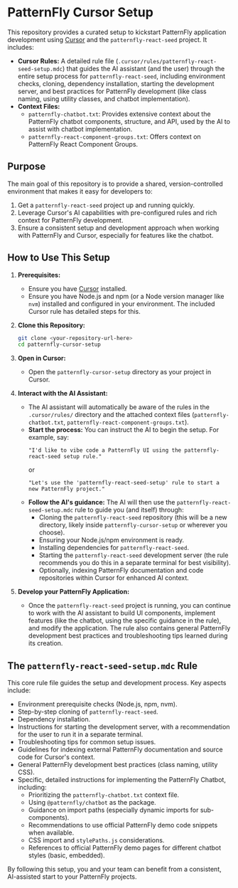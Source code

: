 # PatternFly Cursor Setup

This repository provides a curated setup to kickstart PatternFly application development using [Cursor](https://cursor.sh/) and the `patternfly-react-seed` project. It includes:

*   **Cursor Rules:** A detailed rule file (`.cursor/rules/patternfly-react-seed-setup.mdc`) that guides the AI assistant (and the user) through the entire setup process for `patternfly-react-seed`, including environment checks, cloning, dependency installation, starting the development server, and best practices for PatternFly development (like class naming, using utility classes, and chatbot implementation).
*   **Context Files:**
    *   `patternfly-chatbot.txt`: Provides extensive context about the PatternFly chatbot components, structure, and API, used by the AI to assist with chatbot implementation.
    *   `patternfly-react-component-groups.txt`: Offers context on PatternFly React Component Groups.

## Purpose

The main goal of this repository is to provide a shared, version-controlled environment that makes it easy for developers to:
1.  Get a `patternfly-react-seed` project up and running quickly.
2.  Leverage Cursor's AI capabilities with pre-configured rules and rich context for PatternFly development.
3.  Ensure a consistent setup and development approach when working with PatternFly and Cursor, especially for features like the chatbot.

## How to Use This Setup

1.  **Prerequisites:**
    *   Ensure you have [Cursor](https://cursor.sh/) installed.
    *   Ensure you have Node.js and npm (or a Node version manager like `nvm`) installed and configured in your environment. The included Cursor rule has detailed steps for this.

2.  **Clone this Repository:**
    ```bash
    git clone <your-repository-url-here>
    cd patternfly-cursor-setup
    ```

3.  **Open in Cursor:**
    *   Open the `patternfly-cursor-setup` directory as your project in Cursor.

4.  **Interact with the AI Assistant:**
    *   The AI assistant will automatically be aware of the rules in the `.cursor/rules/` directory and the attached context files (`patternfly-chatbot.txt`, `patternfly-react-component-groups.txt`).
    *   **Start the process:** You can instruct the AI to begin the setup. For example, say:
        ```
        "I'd like to vibe code a PatternFly UI using the patternfly-react-seed setup rule."
        ```
        or
        ```
        "Let's use the 'patternfly-react-seed-setup' rule to start a new PatternFly project."
        ```
    *   **Follow the AI's guidance:** The AI will then use the `patternfly-react-seed-setup.mdc` rule to guide you (and itself) through:
        *   Cloning the `patternfly-react-seed` repository (this will be a new directory, likely inside `patternfly-cursor-setup` or wherever you choose).
        *   Ensuring your Node.js/npm environment is ready.
        *   Installing dependencies for `patternfly-react-seed`.
        *   Starting the `patternfly-react-seed` development server (the rule recommends you do this in a separate terminal for best visibility).
        *   Optionally, indexing PatternFly documentation and code repositories within Cursor for enhanced AI context.

5.  **Develop your PatternFly Application:**
    *   Once the `patternfly-react-seed` project is running, you can continue to work with the AI assistant to build UI components, implement features (like the chatbot, using the specific guidance in the rule), and modify the application. The rule also contains general PatternFly development best practices and troubleshooting tips learned during its creation.

## The `patternfly-react-seed-setup.mdc` Rule

This core rule file guides the setup and development process. Key aspects include:
*   Environment prerequisite checks (Node.js, npm, nvm).
*   Step-by-step cloning of `patternfly-react-seed`.
*   Dependency installation.
*   Instructions for starting the development server, with a recommendation for the user to run it in a separate terminal.
*   Troubleshooting tips for common setup issues.
*   Guidelines for indexing external PatternFly documentation and source code for Cursor's context.
*   General PatternFly development best practices (class naming, utility CSS).
*   Specific, detailed instructions for implementing the PatternFly Chatbot, including:
    *   Prioritizing the `patternfly-chatbot.txt` context file.
    *   Using `@patternfly/chatbot` as the package.
    *   Guidance on import paths (especially dynamic imports for sub-components).
    *   Recommendations to use official PatternFly demo code snippets when available.
    *   CSS import and `stylePaths.js` considerations.
    *   References to official PatternFly demo pages for different chatbot styles (basic, embedded).

By following this setup, you and your team can benefit from a consistent, AI-assisted start to your PatternFly projects.